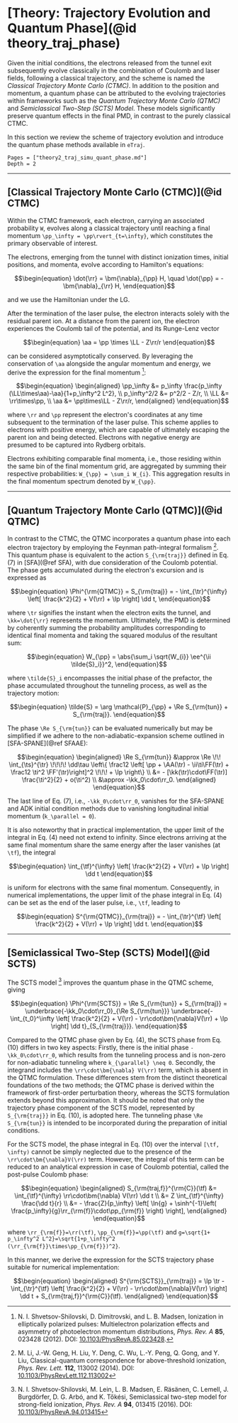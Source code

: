 # [Theory: Trajectory Evolution and Quantum Phase](@id theory_traj_phase)

Given the initial conditions, the electrons released from the tunnel exit subsequently evolve classically in the combination of Coulomb and laser fields, following a classical trajectory, and the scheme is named the *Classical Trajectory Monte Carlo (CTMC)*.
In addition to the position and momentum, a quantum phase can be attributed to the evolving trajectories within frameworks such as the *Quantum Trajectory Monte Carlo (QTMC)* and *Semiclassical Two-Step (SCTS) Model*. These models significantly preserve quantum effects in the final PMD, in contrast to the purely classical CTMC.

In this section we review the scheme of trajectory evolution and introduce the quantum phase methods available in `eTraj`.

```@contents
Pages = ["theory2_traj_simu_quant_phase.md"]
Depth = 2
```

---------------------------

## [Classical Trajectory Monte Carlo (CTMC)](@id CTMC)


Within the CTMC framework, each electron, carrying an associated probability ``W``, evolves along a classical trajectory until reaching a final momentum ``\pp_\infty = \pp\rvert_{t=\infty}``, which constitutes the primary observable of interest.

The electrons, emerging from the tunnel with distinct ionization times, initial positions, and momenta, evolve according to Hamilton's equations:
```math
\begin{equation}
    \dot{\rr} = \bm{\nabla}_{\pp} H, \quad \dot{\pp} = - \bm{\nabla}_{\rr} H,
\end{equation}
```
and we use the Hamiltonian under the LG.

After the termination of the laser pulse, the electron interacts solely with the residual parent ion.
At a distance from the parent ion, the electron experiences the Coulomb tail of the potential, and its Runge-Lenz vector
```math
\begin{equation}
    \aa = \pp \times \LL - Z\rr/r
\end{equation}
```
can be considered asymptotically conserved.
By leveraging the conservation of ``\aa`` alongside the angular momentum and energy, we derive the expression for the final momentum [^ShvetsovShilovski_2012]:
```math
\begin{equation}
\begin{aligned}
    \pp_\infty      &= p_\infty \frac{p_\infty (\LL\times\aa)-\aa}{1+p_\infty^2 L^2}, \\
    p_\infty^2/2    &= p^2/2 - Z/r, \\
    \LL             &= \rr\times\pp, \\
    \aa             &= \pp\times\LL - Z\rr/r,
\end{aligned}
\end{equation}
```
where ``\rr`` and ``\pp`` represent the electron's coordinates at any time subsequent to the termination of the laser pulse.
This scheme applies to electrons with positive energy, which are capable of ultimately escaping the parent ion and being detected.
Electrons with negative energy are presumed to be captured into Rydberg orbitals.

Electrons exhibiting comparable final momenta, i.e., those residing within the same bin of the final momentum grid, are aggregated by summing their respective probabilities: ``W_{\pp} = \sum_i W_{i}``. This aggregation results in the final momentum spectrum denoted by ``W_{\pp}``.

[^ShvetsovShilovski_2012]: N. I. Shvetsov-Shilovski, D. Dimitrovski, and L. B. Madsen, Ionization in elliptically polarized pulses: Multielectron polarization effects and asymmetry of photoelectron momentum distributions, *Phys. Rev. A* **85**, 023428 (2012). DOI: [10.1103/PhysRevA.85.023428](https://doi.org/10.1103/PhysRevA.85.023428).

---------------------------

## [Quantum Trajectory Monte Carlo (QTMC)](@id QTMC)

In contrast to the CTMC, the QTMC incorporates a quantum phase into each electron trajectory by employing the Feynman path-integral formalism [^Li_2014]. This quantum phase is equivalent to the action ``S_{\rm{traj}}`` defined in Eq. (7) in [SFA](@ref SFA), with due consideration of the Coulomb potential.
The phase gets accumulated during the electron's excursion and is expressed as
```math
\begin{equation}
    \Phi^{\rm{QTMC}} = S_{\rm{traj}} = - \int_{\tr}^{\infty} \left[ \frac{k^2}{2} + V(\rr) + \Ip \right] \dd t,
\end{equation}
```
where ``\tr`` signifies the instant when the electron exits the tunnel, and ``\kk=\dot{\rr}`` represents the momentum.
Ultimately, the PMD is determined by coherently summing the probability amplitudes corresponding to identical final momenta and taking the squared modulus of the resultant sum:
```math
\begin{equation}
    W_{\pp} = \abs{\sum_i \sqrt{W_{i}} \ee^{\ii \tilde{S}_i}}^2,
\end{equation}
```
where ``\tilde{S}_i`` encompasses the initial phase of the prefactor, the phase accumulated throughout the tunneling process, as well as the trajectory motion:
```math
\begin{equation}
    \tilde{S} = \arg \mathcal{P}_{\pp} + \Re S_{\rm{tun}} + S_{\rm{traj}}.
\end{equation}
```
The phase ``\Re S_{\rm{tun}}`` can be evaluated numerically but may be simplified if we adhere to the non-adiabatic-expansion scheme outlined in [SFA-SPANE](@ref SFAAE):
```math
\begin{equation}
\begin{aligned}
    \Re S_{\rm{tun}}
    &\approx \Re \!\! \int_{\ts}^{\tr} \!\!\!\! \dd\tau \left\{ \frac12 \left[ \pp + \AA(\tr) - \ii\ti\FF(\tr) + \frac12 \ti^2 \FF'(\tr)\right]^2 \!\!\! + \Ip \right\} \\
    &= - [\kk(\tr)\cdot\FF(\tr)] \frac{\ti^2}{2} + o(\ti^2) \\
    &\approx -\kk_0\cdot\rr_0.
\end{aligned}
\end{equation}
```
The last line of Eq. (7), i.e., ``-\kk_0\cdot\rr_0``, vanishes for the SFA-SPANE and ADK initial condition methods due to vanishing longitudinal initial momentum (``k_\parallel = 0``).

It is also noteworthy that in practical implementation, the upper limit of the integral in Eq. (4) need not extend to infinity.
Since electrons arriving at the same final momentum share the same energy after the laser vanishes (at ``\tf``), the integral
```math
\begin{equation}
    \int_{\tf}^{\infty} \left[ \frac{k^2}{2} + V(\rr) + \Ip \right] \dd t
\end{equation}
```
is uniform for electrons with the same final momentum.
Consequently, in numerical implementations, the upper limit of the phase integral in Eq. (4) can be set as the end of the laser pulse, i.e., ``\tf``, leading to
```math
\begin{equation}
    S^{\rm{QTMC}}_{\rm{traj}} = - \int_{\tr}^{\tf} \left[ \frac{k^2}{2} + V(\rr) + \Ip \right] \dd t.
\end{equation}
```

[^Li_2014]: M. Li, J.-W. Geng, H. Liu, Y. Deng, C. Wu, L.-Y. Peng, Q. Gong, and Y. Liu, Classical-quantum correspondence for above-threshold ionization, *Phys. Rev. Lett.* **112**, 113002 (2014). DOI: [10.1103/PhysRevLett.112.113002](https://doi.org/10.1103/PhysRevLett.112.113002)

---------------------------

## [Semiclassical Two-Step (SCTS) Model](@id SCTS)

The SCTS model [^ShvetsovShilovski_2016] improves the quantum phase in the QTMC scheme, giving
```math
\begin{equation}
    \Phi^{\rm{SCTS}} = \Re S_{\rm{tun}} + S_{\rm{traj}}
    = \underbrace{-\kk_0\cdot\rr_0}_{\Re S_{\rm{tun}}} \underbrace{- \int_{t_0}^\infty \left[ \frac{k^2}{2} + V(\rr) - \rr\cdot\bm{\nabla}V(\rr) + \Ip \right] \dd t}_{S_{\rm{traj}}}.
\end{equation}
```
Compared to the QTMC phase given by Eq. (4), the SCTS phase from Eq. (10) differs in two key aspects:
Firstly, there is the initial phase ``-\kk_0\cdot\rr_0``, which results from the tunneling process and is non-zero for non-adiabatic tunneling where ``k_{\parallel} \neq 0``.
Secondly, the integrand includes the ``\rr\cdot\bm{\nabla} V(\rr)`` term, which is absent in the QTMC formulation.
These differences stem from the distinct theoretical foundations of the two methods; the QTMC phase is derived within the framework of first-order perturbation theory, whereas the SCTS formulation extends beyond this approximation.
It should be noted that only the trajectory phase component of the SCTS model, represented by ``S_{\rm{traj}}`` in Eq. (10), is adopted here. The tunneling phase ``\Re S_{\rm{tun}}`` is intended to be incorporated during the preparation of initial conditions.

For the SCTS model, the phase integral in Eq. (10) over the interval ``[\tf, \infty)`` cannot be simply neglected due to the presence of the ``\rr\cdot\bm{\nabla}V(\rr)`` term.
However, the integral of this term can be reduced to an analytical expression in case of Coulomb potential, called the post-pulse Coulomb phase:
```math
\begin{equation}
\begin{aligned}
    S_{\rm{traj,f}}^{\rm{C}}(\tf)
    &= \int_{\tf}^{\infty} \rr\cdot\bm{\nabla} V(\rr) \dd t \\
    &= Z \int_{\tf}^{\infty} \frac{\dd t}{r} \\
    &= - \frac{Z}{p_\infty} \left[ \ln{g} + \sinh^{-1}\left( \frac{p_\infty}{g}\rr_{\rm{f}}\cdot\pp_{\rm{f}} \right) \right],
\end{aligned}
\end{equation}
```
where ``\rr_{\rm{f}}=\rr(\tf)``, ``\pp_{\rm{f}}=\pp(\tf)`` and ``g=\sqrt{1+ p_\infty^2 L^2}=\sqrt{1+p_\infty^2 (\rr_{\rm{f}}\times\pp_{\rm{f}})^2}``.

In this manner, we derive the expression for the SCTS trajectory phase suitable for numerical implementation:
```math
\begin{equation}
\begin{aligned}
    S^{\rm{SCTS}}_{\rm{traj}}
    = \Ip \tr - \int_{\tr}^{\tf} \left[ \frac{k^2}{2} + V(\rr) - \rr\cdot\bm{\nabla}V(\rr) \right] \dd t + S_{\rm{traj,f}}^{\rm{C}}(\tf).
\end{aligned}
\end{equation}
```

[^ShvetsovShilovski_2016]: N. I. Shvetsov-Shilovski, M. Lein, L. B. Madsen, E. Räsänen, C. Lemell, J. Burgdörfer, D. G. Arbó, and K. Tőkési, Semiclassical two-step model for strong-field ionization, *Phys. Rev. A* **94**, 013415 (2016). DOI: [10.1103/PhysRevA.94.013415](https://dx.doi.org/10.1103/PhysRevA.94.013415)
